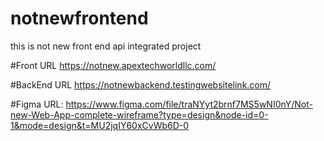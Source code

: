 # notnewfrontend
this is not new front end api integrated  project

#Front URL
https://notnew.apextechworldllc.com/

#BackEnd URL
https://notnewbackend.testingwebsitelink.com/

#Figma URL:
https://www.figma.com/file/traNYyt2brnf7MS5wNI0nY/Not-new-Web-App-complete-wireframe?type=design&node-id=0-1&mode=design&t=MU2jqIY60xCvWb6D-0